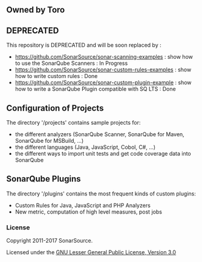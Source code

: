 ## Owned by Toro

## DEPRECATED

This repository is DEPRECATED and will be soon replaced by :
* https://github.com/SonarSource/sonar-scanning-examples : show how to use the SonarQube Scanners : In Progress
* https://github.com/SonarSource/sonar-custom-rules-examples : show how to write custom rules : Done
* https://github.com/SonarSource/sonar-custom-plugin-example : show how to write a SonarQube Plugin compatible with SQ LTS : Done

## Configuration of Projects

The directory '/projects' contains sample projects for:
 * the different analyzers (SonarQube Scanner, SonarQube for Maven, SonarQube for MSBuild, ...)
 * the different languages (Java, JavaScript, Cobol, C#, ...)
 * the different ways to import unit tests and get code coverage data into SonarQube

## SonarQube Plugins

The directory '/plugins' contains the most frequent kinds of custom plugins:
 * Custom Rules for Java, JavaScript and PHP Analyzers
 * New metric, computation of high level measures, post jobs

### License

Copyright 2011-2017 SonarSource.

Licensed under the [GNU Lesser General Public License, Version 3.0](http://www.gnu.org/licenses/lgpl.txt)
